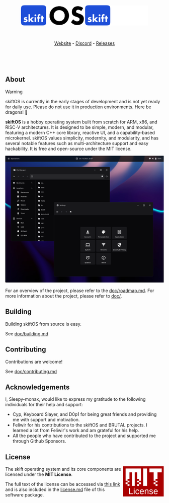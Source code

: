 <br/>
<br/>
<br/>
<br/>

<p align="center">
  <img src="doc/logo-light.svg#gh-light-mode-only" height="64" />
  <img src="doc/logo-dark.svg#gh-dark-mode-only" height="64" />
</p>

<br/>

<p align="center">
  <a href="https://skift.smnx.sh/">Website</a> -
  <a href="https://discord.com/invite/gamGsfg">Discord</a> -
  <a href="https://github.com/skift-org/skift/releases">Releases</a>
</p>

<br/>
<br/>
<br/>


## About

> [!WARNING]
> skiftOS is currently in the early stages of development and is not yet ready for daily use. Please do not use it in production environments. Here be dragons! 🐉

**skiftOS** is a hobby operating system built from scratch for ARM, x86, and RISC-V architectures. It is designed to be simple, modern, and modular, featuring a modern C++ core library, reactive UI, and a capability-based microkernel. skiftOS values simplicity, modernity, and modularity, and has several notable features such as multi-architecture support and easy hackability. It is free and open-source under the MIT license.

![skiftOS Screenshot](doc/screenshots/2023-06-06.png)

For an overview of the project, please refer to the [doc/roadmap.md](doc/roadmap.md). For more information about the project, please refer to [doc/](doc/).

## Building

Building skiftOS from source is easy.

See [doc/building.md](doc/building.md)

## Contributing

Contributions are welcome!

See [doc/contributing.md](doc/contributing.md)

## Acknowledgements

I, Sleepy-monax, would like to express my gratitude to the following individuals for their help and support:

- Cyp, Keyboard Slayer, and D0p1 for being great friends and providing me with support and motivation.
- Feliwir for his contributions to the skiftOS and BRUTAL projects. I learned a lot from Feliwir's work and am grateful for his help.
- All the people who have contributed to the project and supported me through Github Sponsors.

## License

<a href="https://opensource.org/licenses/MIT">
  <img align="right" height="96" alt="MIT License" src="doc/mit.svg" />
</a>

The skift operating system and its core components are licensed under the **MIT License**.

The full text of the license can be accessed via [this link](https://opensource.org/licenses/MIT) and is also included in the [license.md](license.md) file of this software package.
